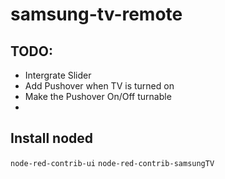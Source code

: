 # samsung-tv-remote

## TODO:
- Intergrate Slider
- Add Pushover when TV is turned on
- Make the Pushover On/Off turnable
- 
## Install noded
`node-red-contrib-ui`
`node-red-contrib-samsungTV`
